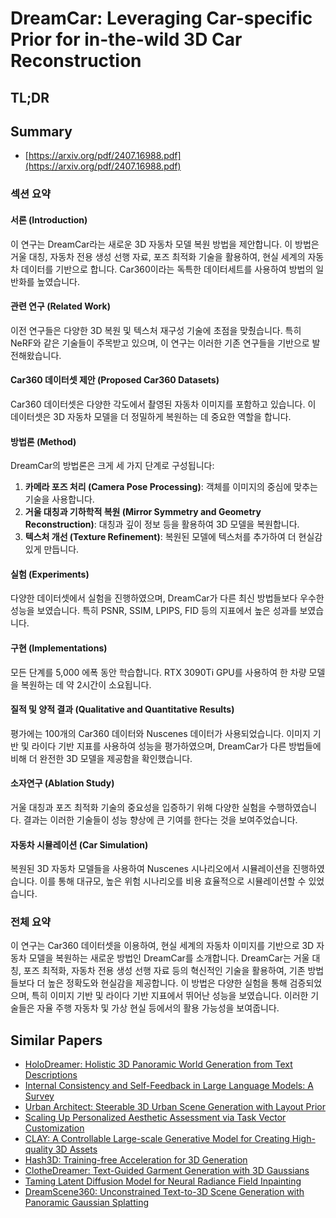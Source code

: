 # DreamCar: Leveraging Car-specific Prior for in-the-wild 3D Car Reconstruction
## TL;DR
## Summary
- [https://arxiv.org/pdf/2407.16988.pdf](https://arxiv.org/pdf/2407.16988.pdf)

### 섹션 요약

#### 서론 (Introduction)
이 연구는 DreamCar라는 새로운 3D 자동차 모델 복원 방법을 제안합니다. 이 방법은 거울 대칭, 자동차 전용 생성 선행 자료, 포즈 최적화 기술을 활용하여, 현실 세계의 자동차 데이터를 기반으로 합니다. Car360이라는 독특한 데이터세트를 사용하여 방법의 일반화를 높였습니다.

#### 관련 연구 (Related Work)
이전 연구들은 다양한 3D 복원 및 텍스처 재구성 기술에 초점을 맞췄습니다. 특히 NeRF와 같은 기술들이 주목받고 있으며, 이 연구는 이러한 기존 연구들을 기반으로 발전해왔습니다.

#### Car360 데이터셋 제안 (Proposed Car360 Datasets)
Car360 데이터셋은 다양한 각도에서 촬영된 자동차 이미지를 포함하고 있습니다. 이 데이터셋은 3D 자동차 모델을 더 정밀하게 복원하는 데 중요한 역할을 합니다.

#### 방법론 (Method)
DreamCar의 방법론은 크게 세 가지 단계로 구성됩니다:
1. **카메라 포즈 처리 (Camera Pose Processing)**: 객체를 이미지의 중심에 맞추는 기술을 사용합니다.
2. **거울 대칭과 기하학적 복원 (Mirror Symmetry and Geometry Reconstruction)**: 대칭과 깊이 정보 등을 활용하여 3D 모델을 복원합니다.
3. **텍스처 개선 (Texture Refinement)**: 복원된 모델에 텍스처를 추가하여 더 현실감 있게 만듭니다.

#### 실험 (Experiments)
다양한 데이터셋에서 실험을 진행하였으며, DreamCar가 다른 최신 방법들보다 우수한 성능을 보였습니다. 특히 PSNR, SSIM, LPIPS, FID 등의 지표에서 높은 성과를 보였습니다.

#### 구현 (Implementations)
모든 단계를 5,000 에폭 동안 학습합니다. RTX 3090Ti GPU를 사용하여 한 차량 모델을 복원하는 데 약 2시간이 소요됩니다.

#### 질적 및 양적 결과 (Qualitative and Quantitative Results)
평가에는 100개의 Car360 데이터와 Nuscenes 데이터가 사용되었습니다. 이미지 기반 및 라이다 기반 지표를 사용하여 성능을 평가하였으며, DreamCar가 다른 방법들에 비해 더 완전한 3D 모델을 제공함을 확인했습니다.

#### 소자연구 (Ablation Study)
거울 대칭과 포즈 최적화 기술의 중요성을 입증하기 위해 다양한 실험을 수행하였습니다. 결과는 이러한 기술들이 성능 향상에 큰 기여를 한다는 것을 보여주었습니다.

#### 자동차 시뮬레이션 (Car Simulation)
복원된 3D 자동차 모델들을 사용하여 Nuscenes 시나리오에서 시뮬레이션을 진행하였습니다. 이를 통해 대규모, 높은 위험 시나리오를 비용 효율적으로 시뮬레이션할 수 있었습니다.

### 전체 요약

이 연구는 Car360 데이터셋을 이용하여, 현실 세계의 자동차 이미지를 기반으로 3D 자동차 모델을 복원하는 새로운 방법인 DreamCar를 소개합니다. DreamCar는 거울 대칭, 포즈 최적화, 자동차 전용 생성 선행 자료 등의 혁신적인 기술을 활용하여, 기존 방법들보다 더 높은 정확도와 현실감을 제공합니다. 이 방법은 다양한 실험을 통해 검증되었으며, 특히 이미지 기반 및 라이다 기반 지표에서 뛰어난 성능을 보였습니다. 이러한 기술들은 자율 주행 자동차 및 가상 현실 등에서의 활용 가능성을 보여줍니다.

## Similar Papers
- [HoloDreamer: Holistic 3D Panoramic World Generation from Text Descriptions](2407.15187.md)
- [Internal Consistency and Self-Feedback in Large Language Models: A Survey](2407.14507.md)
- [Urban Architect: Steerable 3D Urban Scene Generation with Layout Prior](2404.06780.md)
- [Scaling Up Personalized Aesthetic Assessment via Task Vector Customization](2407.07176.md)
- [CLAY: A Controllable Large-scale Generative Model for Creating High-quality 3D Assets](2406.13897.md)
- [Hash3D: Training-free Acceleration for 3D Generation](2404.06091.md)
- [ClotheDreamer: Text-Guided Garment Generation with 3D Gaussians](2406.16815.md)
- [Taming Latent Diffusion Model for Neural Radiance Field Inpainting](2404.09995.md)
- [DreamScene360: Unconstrained Text-to-3D Scene Generation with Panoramic Gaussian Splatting](2404.06903.md)
